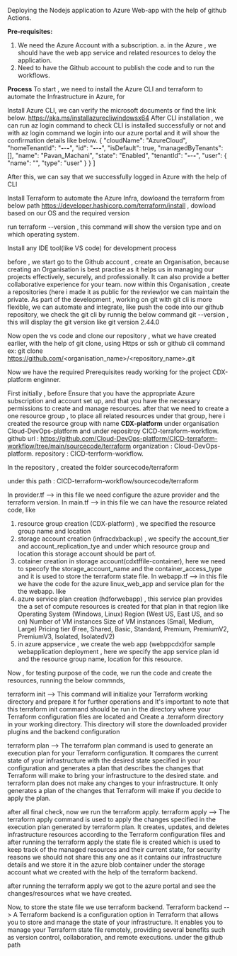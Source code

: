 Deploying the Nodejs application to Azure Web-app with the help of github Actions.

**Pre-requisites:**
1. We need the Azure Account with a subscription.
   a. in the Azure , we should have the web app service and related resources to deloy the application.
3. Need to have the Github account to publish the code and to run the workflows.

**Process**
To start , we need to install the Azure CLI and terraform to automate the Infrastructure in Azure, for 

Install Azure CLI, we can verify the microsoft documents or find the link below.
https://aka.ms/installazurecliwindowsx64
After CLI installation , we can run az login command to check CLI is installed successfully or not and with az login command we login into our azure portal and it will show the confirmation details like below.
  {
    "cloudName": "AzureCloud",
    "homeTenantId": "******-******-******-******",
    "id": "******-******-******-******",
    "isDefault": true,
    "managedByTenants": [],
    "name": "Pavan_Machani",
    "state": "Enabled",
    "tenantId": "******-******-******-******",
    "user": {
      "name": "<azureaccountname>",
      "type": "user"
    }
  }
]

After this, we can say that we successfully logged in Azure with the help of CLI


Install Terraform to automate the Azure Infra, dowloand the terraform from below path
https://developer.hashicorp.com/terraform/install , dowload based on our OS and the required version

run terraform --version , this command will show the version type and on which operating system.

Install any IDE tool(like VS code) for development process

before , we start go to the Github account , create an Organisation, because creating an Organisation is best practise as it helps us in managing our projects effectively, securely, and professionally. It can also provide a better collaborative experience for your team.
now within this Organisation , create a repositories (here i made it as public for the review)or we can maintain the private.
As part of the development , working on git with git cli is more flexible, we can automate and integrate, like push the code into our github repository, we check the git cli by runnig the below command
git --version , this will display the git version like git version 2.44.0

Now open the vs code and clone our repository , what we have created earlier, with the help of git clone, using Https or ssh or github cli command 
ex: git clone https://github.com/<organisation_name>/<repository_name>.git

Now we have the required Prerequisites ready working for the project CDX-platform enginner.

First initially , before Ensure that you have the appropriate Azure subscription and account set up, and that you have the necessary permissions to create and manage resources.
after that we need to create a one resource group , to place all related resources under that group, here i created the resource group with name **CDX-platform** under organisation Cloud-DevOps-platform and under repositroy CICD-terraform-workflow.
github url : https://github.com/Cloud-DevOps-platform/CICD-terraform-workflow/tree/main/sourcecode/terraform
organization : Cloud-DevOps-platform.
repository   : CICD-terrform-workflow.

In the repository , created the folder sourcecode/terraform 

under this path : CICD-terraform-workflow/sourcecode/terraform

In provider.tf   --> in this file we need configure the azure provider and the terraform version.
In main.tf       --> in this file we can have the resource related code, 
like  
1. resource group creation (CDX-platform) , we specified the resource group name and location
2. storage account creation (infracdxbackup) , we specify the account_tier and account_replication_tye and under which resource group and location this storage account should be part of.
3. cotainer creation in storage account(cdxtffile-container), here we need to specofy the storage_account_name and the container_access_type and it is used to store the terraform state file.
In webapp.tf    --> in this file we have the code for the azure linux_web_app and service plan for the the webapp.
like
1. azure service plan creation (hdforwebapp) , this service plan provides the a set of compute resources is created for that plan in that region like
   Operating System (Windows, Linux)
   Region (West US, East US, and so on)
   Number of VM instances
   Size of VM instances (Small, Medium, Large)
   Pricing tier (Free, Shared, Basic, Standard, Premium, PremiumV2, PremiumV3, Isolated, IsolatedV2)
2. in azure appservice , we create the web app (webppcdx)for sample webapplication deployment , here we specify the app service plan id and the resource group name, location for this resource.

Now , for testing purpose of the code, we run the code and create the resources, running the below commnds,

terraform init --> This command will initialize your Terraform working directory and prepare it for further operations and It's important to note that this terraform init command should be run in the directory where your Terraform configuration files are located and Create a .terraform directory in your working directory. This directory will store the downloaded provider plugins and the backend configuration

terraform plan --> The terraform plan command is used to generate an execution plan for your Terraform configuration. It compares the current state of your infrastructure with the desired state specified in your configuration and generates a plan that describes the changes that Terraform will make to bring your infrastructure to the desired state. and terraform plan does not make any changes to your infrastructure. It only generates a plan of the changes that Terraform will make if you decide to apply the plan.

after all final check, now we run the terraform apply.
terraform apply --> The terraform apply command is used to apply the changes specified in the execution plan generated by terraform plan. It creates, updates, and deletes infrastructure resources according to the Terraform configuration files and after running the terraform apply the state file is created which is used to keep track of the managed resources and their current state, for security reasons we should not share this any one as it contains our infrastructure details and we store it in the azure blob container under the storage account what we created with the help of the terraform backend.

after running the terraform apply we got to the azure portal and see the changes/resources what we have created.

Now, to store the state file we use terraform backend.
Terraform backend --> A Terraform backend is a configuration option in Terraform that allows you to store and manage the state of your infrastructure. It enables you to manage your Terraform state file remotely, providing several benefits such as version control, collaboration, and remote executions.
under the github path 










